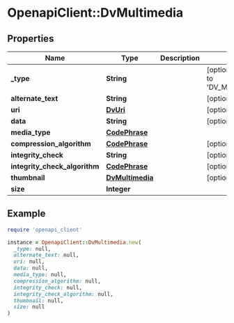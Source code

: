 # OpenapiClient::DvMultimedia

## Properties

| Name | Type | Description | Notes |
| ---- | ---- | ----------- | ----- |
| **_type** | **String** |  | [optional][default to &#39;DV_MULTIMEDIA&#39;] |
| **alternate_text** | **String** |  | [optional] |
| **uri** | [**DvUri**](DvUri.md) |  | [optional] |
| **data** | **String** |  | [optional] |
| **media_type** | [**CodePhrase**](CodePhrase.md) |  |  |
| **compression_algorithm** | [**CodePhrase**](CodePhrase.md) |  | [optional] |
| **integrity_check** | **String** |  | [optional] |
| **integrity_check_algorithm** | [**CodePhrase**](CodePhrase.md) |  | [optional] |
| **thumbnail** | [**DvMultimedia**](DvMultimedia.md) |  | [optional] |
| **size** | **Integer** |  |  |

## Example

```ruby
require 'openapi_client'

instance = OpenapiClient::DvMultimedia.new(
  _type: null,
  alternate_text: null,
  uri: null,
  data: null,
  media_type: null,
  compression_algorithm: null,
  integrity_check: null,
  integrity_check_algorithm: null,
  thumbnail: null,
  size: null
)
```

